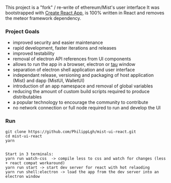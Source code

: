 This project is a "fork" / re-write of ethereum/Mist's user interface
It was bootstrapped with [Create React App](https://github.com/facebookincubator/create-react-app), is 100% written in React and removes the meteor framework dependency.

### Project Goals
- improved security and easier maintenance
- rapid development, faster iterations and releases
- improved testability
- removal of electron API references from UI components
- allows to run the app in a browser, electron or [tau](https://github.com/PhilippLgh/tau) window 
- separation of electron shell application and user interface
- independant release, versioning and packaging of host application (Mist) and dapp (MistUI, WalletUI)
- introduction of an app namespace and removal of global variables
- reducing the amount of custom build scripts required to produce distributables
- a popular technology to encourage the community to contribute
- no network connection or full node required to run and develop the UI

### Run
```
git clone https://github.com/PhilippLgh/mist-ui-react.git
cd mist-ui-react
yarn


Start in 3 terminals:
yarn run watch-css  -> compile less to css and watch for changes (less + react compat workaround)
yarn run start -> start dev server for react with hot relaoding
yarn run shell:electron -> load the app from the dev server into an electron window
```
